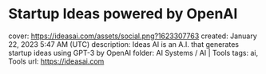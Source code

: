 # Startup Ideas powered by OpenAI

cover: https://ideasai.com/assets/social.png?1623307763
created: January 22, 2023 5:47 AM (UTC)
description: Ideas AI is an A.I. that generates startup ideas using GPT-3 by OpenAI
folder: AI Systems / AI | Tools
tags: ai, Tools
url: https://ideasai.com